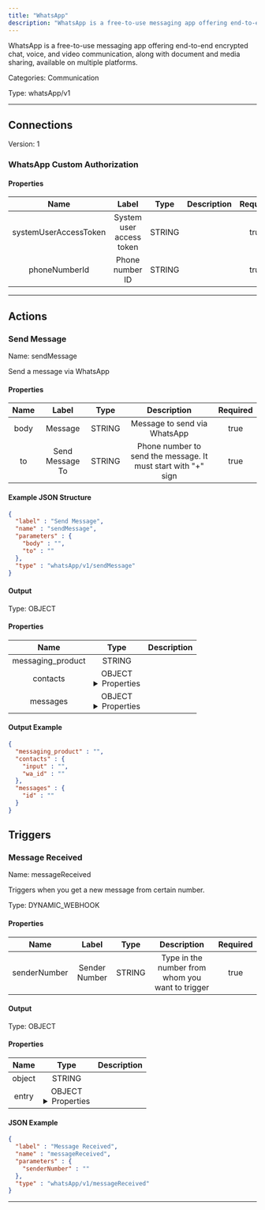 ```yaml
---
title: "WhatsApp"
description: "WhatsApp is a free-to-use messaging app offering end-to-end encrypted chat, voice, and video communication, along with document and media sharing, available on multiple platforms."
---
```


WhatsApp is a free-to-use messaging app offering end-to-end encrypted chat, voice, and video communication, along with document and media sharing, available on multiple platforms.


Categories: Communication


Type: whatsApp/v1

<hr />



## Connections

Version: 1


### WhatsApp Custom Authorization

#### Properties

|      Name       |      Label     |     Type     |     Description     | Required |
|:---------------:|:--------------:|:------------:|:-------------------:|:--------:|
| systemUserAccessToken | System user access token | STRING |  | true |
| phoneNumberId | Phone number ID | STRING |  | true |





<hr />



## Actions


### Send Message
Name: sendMessage

Send a message via WhatsApp

#### Properties

|      Name       |      Label     |     Type     |     Description     | Required |
|:---------------:|:--------------:|:------------:|:-------------------:|:--------:|
| body | Message | STRING | Message to send via WhatsApp | true |
| to | Send Message To | STRING | Phone number to send the message. It must start with "+" sign | true |

#### Example JSON Structure
```json
{
  "label" : "Send Message",
  "name" : "sendMessage",
  "parameters" : {
    "body" : "",
    "to" : ""
  },
  "type" : "whatsApp/v1/sendMessage"
}
```

#### Output



Type: OBJECT


#### Properties

|     Name     |     Type     |     Description     |
|:------------:|:------------:|:-------------------:|
| messaging_product | STRING |  |
| contacts | OBJECT <details> <summary> Properties </summary> {STRING\(input), STRING\(wa_id)} </details> |  |
| messages | OBJECT <details> <summary> Properties </summary> {STRING\(id)} </details> |  |




#### Output Example
```json
{
  "messaging_product" : "",
  "contacts" : {
    "input" : "",
    "wa_id" : ""
  },
  "messages" : {
    "id" : ""
  }
}
```




## Triggers


### Message Received
Name: messageReceived

Triggers when you get a new message from certain number.

Type: DYNAMIC_WEBHOOK

#### Properties

|      Name       |      Label     |     Type     |     Description     | Required |
|:---------------:|:--------------:|:------------:|:-------------------:|:--------:|
| senderNumber | Sender Number | STRING | Type in the number from whom you want to trigger | true |


#### Output



Type: OBJECT


#### Properties

|     Name     |     Type     |     Description     |
|:------------:|:------------:|:-------------------:|
| object | STRING |  |
| entry | OBJECT <details> <summary> Properties </summary> {STRING\(id), {{STRING\(messaging_product), {STRING\(display_phone_number), STRING\(phone_number_id)}\(metadata)}\(value), {{STRING\(name)}\(profile), STRING\(wa_id)}\(contacts), {STRING\(from), STRING\(id), STRING\(timestamp), {STRING\(body)}\(text)}\(messages)}\(changes)} </details> |  |




#### JSON Example
```json
{
  "label" : "Message Received",
  "name" : "messageReceived",
  "parameters" : {
    "senderNumber" : ""
  },
  "type" : "whatsApp/v1/messageReceived"
}
```


<hr />

